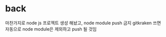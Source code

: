 # back

마찬가지로 node js 프로젝트 생성 해놨고,
node module push 금지
gitkraken 쓰면 자동으로 node module은 제외하고 push 될 것임